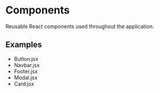 # Components

Reusable React components used throughout the application.

## Examples
- Button.jsx
- Navbar.jsx
- Footer.jsx
- Modal.jsx
- Card.jsx
